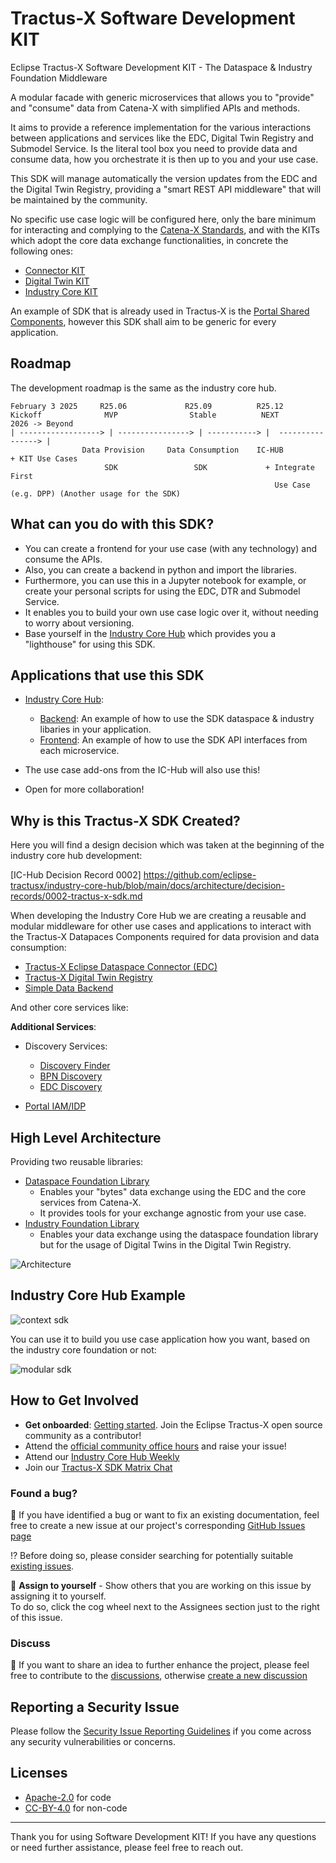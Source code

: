 # Tractus-X Software Development KIT

Eclipse Tractus-X Software Development KIT - The Dataspace &amp; Industry Foundation Middleware

A modular facade with generic microservices that allows you to "provide" and "consume" data from Catena-X with simplified APIs and methods.

It aims to provide a reference implementation for the various interactions between applications and services like the EDC, Digital Twin Registry and Submodel Service.
Is the literal tool box you need to provide data and consume data, how you orchestrate it is then up to you and your use case.

This SDK will manage automatically the version updates from the EDC and the Digital Twin Registry, providing a "smart REST API middleware" that will be maintained by the community.

No specific use case logic will be configured here, only the bare minimum for interacting and complying to the [Catena-X Standards](https://catenax-ev.github.io/docs/standards/overview), and with the KITs which adopt the core data exchange functionalities, in concrete the following ones:

- [Connector KIT](https://eclipse-tractusx.github.io/docs-kits/kits/Connector%20Kit/Adoption%20View/connector_kit_adoption_view)
- [Digital Twin KIT](https://eclipse-tractusx.github.io/docs-kits/kits/Digital%20Twin%20Kit/Adoption%20View%20Digital%20Twin%20Kit)
- [Industry Core KIT](https://eclipse-tractusx.github.io/docs-kits/kits/Industry%20Core%20Kit/Business%20View%20Industry%20Core%20Kit)

An example of SDK that is already used in Tractus-X is the [Portal Shared Components](https://github.com/eclipse-tractusx/portal-shared-components), however this SDK shall aim to be generic for every application.

## Roadmap

The development roadmap is the same as the industry core hub.

```
February 3 2025     R25.06             R25.09          R25.12
Kickoff              MVP                Stable          NEXT            2026 -> Beyond
| ------------------> | ----------------> | -----------> |  ----------------> | 
                Data Provision     Data Consumption    IC-HUB             + KIT Use Cases
                     SDK                 SDK             + Integrate First
                                                           Use Case (e.g. DPP) (Another usage for the SDK)
```

## What can you do with this SDK?

- You can create a frontend for your use case (with any technology) and consume the APIs.
- Also, you can create a backend in python and import the libraries.
- Furthermore, you can use this in a Jupyter notebook for example, or create your personal scripts for using the EDC, DTR and Submodel Service.
- It enables you to build your own use case logic over it, without needing to worry about versioning.
- Base yourself in the [Industry Core Hub](https://github.com/eclipse-tractusx/industry-core-hub) which provides you a "lighthouse" for using this SDK.

## Applications that use this SDK

- [Industry Core Hub](https://github.com/eclipse-tractusx/industry-core-hub):
  - [Backend](https://github.com/eclipse-tractusx/industry-core-hub/tree/main/ichub-backend): An example of how to use the SDK dataspace & industry libaries in your application.
  - [Frontend](https://github.com/eclipse-tractusx/industry-core-hub/tree/main/ichub-frontend): An example of how to use the SDK API interfaces from each microservice.

- The use case add-ons from the IC-Hub will also use this!

- Open for more collaboration!

## Why is this Tractus-X SDK Created?

Here you will find a design decision which was taken at the beginning of the industry core hub development:

[IC-Hub Decision Record 0002] https://github.com/eclipse-tractusx/industry-core-hub/blob/main/docs/architecture/decision-records/0002-tractus-x-sdk.md

When developing the Industry Core Hub we are creating a reusable and modular middleware for other use cases and applications to interact with the Tractus-X Datapaces Components required for data provision and data consumption:

- [Tractus-X Eclipse Dataspace Connector (EDC)](https://github.com/eclipse-tractusx/tractusx-edc)
- [Tractus-X Digital Twin Registry](https://github.com/eclipse-tractusx/sldt-digital-twin-registry)
- [Simple Data Backend](https://github.com/eclipse-tractusx/tractus-x-umbrella/tree/main/simple-data-backend)

And other core services like:

**Additional Services**:

- Discovery Services:
  - [Discovery Finder](https://github.com/eclipse-tractusx/sldt-discovery-finder)  
  - [BPN Discovery](https://github.com/eclipse-tractusx/sldt-bpn-discovery)
  - [EDC Discovery](https://github.com/eclipse-tractusx/portal-backend)
  
- [Portal IAM/IDP](https://github.com/eclipse-tractusx/portal-iam)

## High Level Architecture

Providing two reusable libraries:

- [Dataspace Foundation Library](./dataspace)
  - Enables your "bytes" data exchange using the EDC and the core services from Catena-X.
  - It provides tools for your exchange agnostic from your use case.   
- [Industry Foundation Library](./industry)
  - Enables your data exchange using the dataspace foundation library but for the usage of Digital Twins in the Digital Twin Registry.
    
![Architecture](./docs/media/catena-x-speedway-sdk.svg)

## Industry Core Hub Example

![context sdk](docs/media/sdk-context.png)

You can use it to build you use case application how you want, based on the industry core foundation or not:

![modular sdk](docs/media/modular-microservices-architecture.svg)

## How to Get Involved

- **Get onboarded**: [Getting started](https://eclipse-tractusx.github.io/docs/oss/getting-started/). Join the Eclipse Tractus-X open source community as a contributor!
- Attend the [official community office hours](https://eclipse-tractusx.github.io/community/open-meetings/#Community%20Office%20Hour) and raise your issue!
- Attend our [Industry Core Hub Weekly](https://eclipse-tractusx.github.io/community/open-meetings#[IC-Hub]%20Industry%20Core%20Hub%20Weekly)
- Join our [Tractus-X SDK Matrix Chat](https://matrix.to/#/#tractusx-industry-core-hub:matrix.eclipse.org)

### Found a bug?

👀 If you have identified a bug or want to fix an existing documentation, feel free to create a new issue at our project's corresponding [GitHub Issues page](https://github.com/eclipse-tractusx/industry-core-hub/issues/new/choose)

 ⁉️ Before doing so, please consider searching for potentially suitable [existing issues](https://github.com/eclipse-tractusx/industry-core-hub/issues).

🙋 **Assign to yourself** - Show others that you are working on this issue by assigning it to yourself.
<br> To do so, click the cog wheel next to the Assignees section just to the right of this issue.

### Discuss

📣 If you want to share an idea to further enhance the project, please feel free to contribute to the [discussions](https://github.com/eclipse-tractusx/industry-core-hub/discussions),
otherwise [create a new discussion](https://github.com/eclipse-tractusx/industry-core-hub/discussions/new/choose)

## Reporting a Security Issue

Please follow the [Security Issue Reporting Guidelines](https://eclipse-tractusx.github.io/docs/release/trg-7/trg-7-01#security-file) if you come across any security vulnerabilities or concerns.

## Licenses

- [Apache-2.0](https://raw.githubusercontent.com/eclipse-tractusx/tractusx-sdk/main/LICENSE) for code
- [CC-BY-4.0](https://spdx.org/licenses/CC-BY-4.0.html) for non-code
---

Thank you for using Software Development KIT! If you have any questions or need further assistance, please feel free to reach out.
